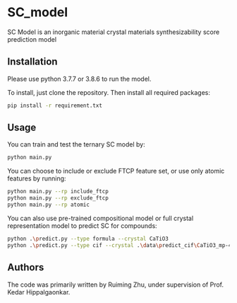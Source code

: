 # SC_model

SC Model is an inorganic material crystal materials synthesizability score prediction model


## Installation

Please use python 3.7.7 or 3.8.6 to run the model.

To install, just clone the repository. Then install all required packages:

```bash
pip install -r requirement.txt
```

## Usage

You can train and test the ternary SC model by:

```bash
python main.py
```

You can choose to include or exclude FTCP feature set, or use only atomic features by running:

```bash
python main.py --rp include_ftcp
python main.py --rp exclude_ftcp
python main.py --rp atomic
```
You can also use pre-trained compositional model or full crystal representation model to predict SC for compounds:

```bash
python .\predict.py --type formula --crystal CaTiO3
python .\predict.py --type cif --crystal .\data\predict_cif\CaTiO3_mp-4019_conventional_standard.cif
```

   

## Authors
The code was primarily written by Ruiming Zhu, under supervision of Prof. Kedar Hippalgaonkar.
